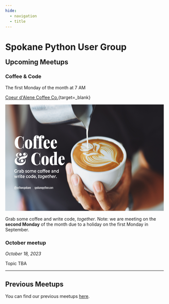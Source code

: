 ```yaml
---
hide:
  - navigation
  - title
---
```


<!-- Hide H1, it's already shown in the navbar -->
<style>
  .md-typeset h1,
  .md-content__button {
    display: none;
  }

  #upcoming-meetups {
    margin-top: 0px;
  }
</style>

# Spokane Python User Group

<!-- <div class="callout">
  <p>
    🚨 We are looking for <a href="/speak/#submit-proposal">speakers to present</a> in 2023! 
  </p>
</div> -->

## Upcoming Meetups

### Coffee & Code

The first Monday of the month at 7 AM

[Coeur d'Alene Coffee Co.](https://cdacoffeecompany.com/){target=_blank}

<img src="/img/coffee-and-code.png" width="600" height="337.5">

Grab some coffee and write code, _together_. Note: we are meeting on the **second Monday** of the month due to a holiday on the first Monday in September.

### October meetup

_October 18, 2023_

Topic TBA

---

## Previous Meetups

You can find our previous meetups [here](meetups/c-extensions.md).
